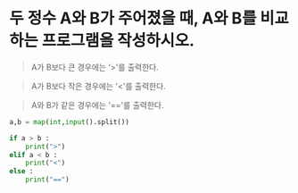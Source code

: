 # 두 정수 A와 B가 주어졌을 때, A와 B를 비교하는 프로그램을 작성하시오.

> A가 B보다 큰 경우에는 '>'를 출력한다.

> A가 B보다 작은 경우에는 '<'를 출력한다.

> A와 B가 같은 경우에는 '=='를 출력한다.

```python
a,b = map(int,input().split())

if a > b :
    print(">")
elif a < b :
    print("<")
else :
    print("==")
```